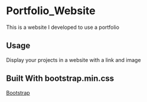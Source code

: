 # Portfolio_Website
This is a website I developed to use a portfolio

## Usage
Display your projects in a website with a link and image

## Built With bootstrap.min.css
 [Bootstrap](http://getbootstrap.com/)